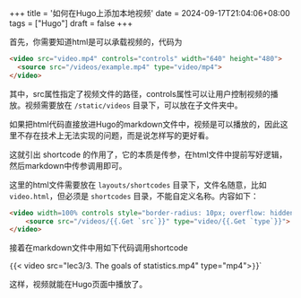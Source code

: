 +++
title = '如何在Hugo上添加本地视频'
date = 2024-09-17T21:04:06+08:00
tags = ["Hugo"]
draft = false
+++

首先，你需要知道html是可以承载视频的，代码为

```html
<video src="video.mp4" controls="controls" width="640" height="480">
  <source src="/videos/example.mp4" type="video/mp4">
</video>
```

其中，src属性指定了视频文件的路径，controls属性可以让用户控制视频的播放。视频需要放在 `/static/videos` 目录下，可以放在子文件夹中。

如果把html代码直接放进Hugo的markdown文件中，视频是可以播放的，因此这里不存在技术上无法实现的问题，而是说怎样写的更好看。

这就引出 shortcode 的作用了，它的本质是传参，在html文件中提前写好逻辑，然后markdown中传参调用即可。

这里的html文件需要放在 `layouts/shortcodes` 目录下，文件名随意，比如 `video.html`，但必须是 `shortcodes` 目录，不能自定义名称。内容如下：

```html
<video width=100% controls style="border-radius: 10px; overflow: hidden;">
    <source src="/videos/{{.Get `src`}}" type="video/{{.Get `type`}}">
</video>
```

接着在markdown文件中用如下代码调用shortcode

`{`{< video src="lec3/3. The goals of statistics.mp4" type="mp4">`}`}`

这样，视频就能在Hugo页面中播放了。